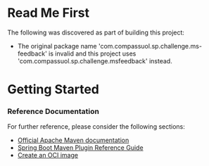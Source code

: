 # Read Me First
The following was discovered as part of building this project:

* The original package name 'com.compassuol.sp.challenge.ms-feedback' is invalid and this project uses 'com.compassuol.sp.challenge.msfeedback' instead.

# Getting Started

### Reference Documentation
For further reference, please consider the following sections:

* [Official Apache Maven documentation](https://maven.apache.org/guides/index.html)
* [Spring Boot Maven Plugin Reference Guide](https://docs.spring.io/spring-boot/docs/3.1.4/maven-plugin/reference/html/)
* [Create an OCI image](https://docs.spring.io/spring-boot/docs/3.1.4/maven-plugin/reference/html/#build-image)

